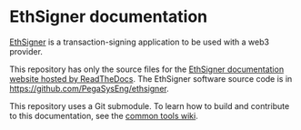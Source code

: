 # EthSigner documentation

[EthSigner] is a transaction-signing application to be used with a web3 provider.

This repository has only the source files for the [EthSigner documentation website hosted by ReadTheDocs]. The EthSigner software source code is in https://github.com/PegaSysEng/ethsigner.

This repository uses a Git submodule. To learn how to build and contribute to this documentation, see the [common tools wiki].

[EthSigner]: https://github.com/PegaSysEng/ethsigner
[common tools wiki]: https://github.com/PegaSysEng/doc.common/wiki
[EthSigner documentation website hosted by ReadTheDocs]: https://docs.ethsigner.pegasys.tech/
